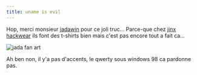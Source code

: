```yaml
---
title: uname is evil
---
```


Hop, merci monsieur [jadawin](http://tuxaco.ath.cx/uname/) pour ce joli
truc... Parce-que chez [jinx hackwear](http://www.jinxhackwear.com/) ils font
des t-shirts bien mais c'est pas encore tout a fait ca...

![jada fan art](http://static.cyprio.net/wtf/old_pics/146bgBlack.jpg)

Ah ben non, il y'a pas d'accents, le qwerty sous windows 98 ca pardonne pas.

